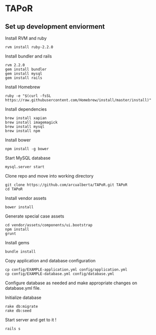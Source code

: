 # TAPoR


## Set up development enviorment

Install RVM and ruby

```
rvm install ruby-2.2.0
```

Install bundler and rails

```
rvm 2.2.0
gem install bundler
gem install mysql
gem install rails
```

Install Homebrew

```
ruby -e "$(curl -fsSL https://raw.githubusercontent.com/Homebrew/install/master/install)"
```

Install dependencies

```
brew install xapian
brew install imagemagick
brew install mysql
brew install npm
```

Install bower

```
npm install -g bower
```

Start MySQL database

```
mysql.server start
```

Clone repo and move into working directory

```
git clone https://github.com/arcualberta/TAPoR.git TAPoR
cd TAPoR
```

Install vendor assets

```
bower install
```

Generate special case assets

```
cd vendor/assets/components/ui.bootstrap
npm install
grunt
```

Install gems

```
bundle install
```

Copy application and database configuration

```
cp config/EXAMPLE-application.yml config/application.yml
cp config/EXAMPLE-database.yml config/database.yml
```

Configure database as needed and make appropriate changes on database.yml file.

Initialize database

```
rake db:migrate
rake db:seed
```

Start server and get to it !

``` 
rails s
```